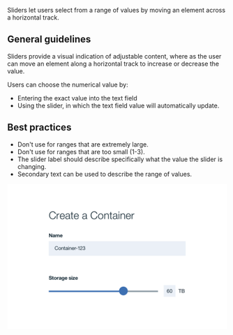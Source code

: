 Sliders let users select from a range of values by moving an element across a horizontal track. 


## General guidelines
Sliders provide a visual indication of adjustable content, where as the user can move an element along a horizontal track to increase or decrease the value. 

Users can choose the numerical value by:

* Entering the exact value into the text field
* Using the slider, in which the text field value will automatically update.

## Best practices
* Don't use for ranges that are extremely large.
* Don't use for ranges that are too small (1-3).
* The slider label should describe specifically what the value the slider is changing. 
* Secondary text can be used to describe the range of values. 


![slider example](images/slider-usage-1.png)